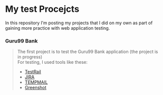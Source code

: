 # My test Procejcts
In this repository I'm posting my projects that I did on my own as part of gaining more practice with web application testing.

### Guru99 Bank
> The first project is to test the Guru99 Bank application (the project is in progress)<br>
> For testing, I used tools like these:<br>
> - [TestRail](https://www.gurock.com/testrail/)<br>
> - [JIRA](https://www.atlassian.com/pl/software/jira/)<br>
> - [TEMPMAIL](https://temp-mail.org/pl/)<br> 
> - [Greenshot](https://getgreenshot.org/)